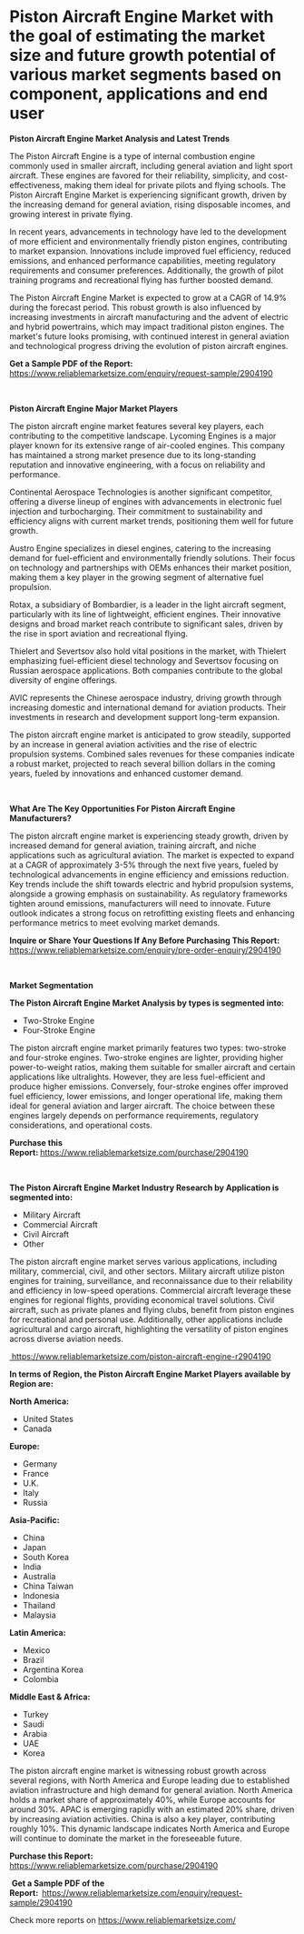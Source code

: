<p><h1>Piston Aircraft Engine Market with the goal of estimating the market size and future growth potential of various market segments based on component, applications and end user</h1></p><p><strong>Piston Aircraft Engine Market Analysis and Latest Trends</strong></p>
<p><p>The Piston Aircraft Engine is a type of internal combustion engine commonly used in smaller aircraft, including general aviation and light sport aircraft. These engines are favored for their reliability, simplicity, and cost-effectiveness, making them ideal for private pilots and flying schools. The Piston Aircraft Engine Market is experiencing significant growth, driven by the increasing demand for general aviation, rising disposable incomes, and growing interest in private flying.</p><p>In recent years, advancements in technology have led to the development of more efficient and environmentally friendly piston engines, contributing to market expansion. Innovations include improved fuel efficiency, reduced emissions, and enhanced performance capabilities, meeting regulatory requirements and consumer preferences. Additionally, the growth of pilot training programs and recreational flying has further boosted demand.</p><p>The Piston Aircraft Engine Market is expected to grow at a CAGR of 14.9% during the forecast period. This robust growth is also influenced by increasing investments in aircraft manufacturing and the advent of electric and hybrid powertrains, which may impact traditional piston engines. The market's future looks promising, with continued interest in general aviation and technological progress driving the evolution of piston aircraft engines.</p></p>
<p><strong>Get a Sample PDF of the Report:&nbsp;</strong> <a href="https://www.reliablemarketsize.com/enquiry/request-sample/2904190?utm_campaign=3009&utm_medium=2&utm_source=Github&utm_content=ia&utm_term=11032025&utm_id=piston-aircraft-engine">https://www.reliablemarketsize.com/enquiry/request-sample/2904190</a></p>
<p>&nbsp;</p>
<p><strong>Piston Aircraft Engine Major Market Players</strong></p>
<p><p>The piston aircraft engine market features several key players, each contributing to the competitive landscape. Lycoming Engines is a major player known for its extensive range of air-cooled engines. This company has maintained a strong market presence due to its long-standing reputation and innovative engineering, with a focus on reliability and performance.</p><p>Continental Aerospace Technologies is another significant competitor, offering a diverse lineup of engines with advancements in electronic fuel injection and turbocharging. Their commitment to sustainability and efficiency aligns with current market trends, positioning them well for future growth.</p><p>Austro Engine specializes in diesel engines, catering to the increasing demand for fuel-efficient and environmentally friendly solutions. Their focus on technology and partnerships with OEMs enhances their market position, making them a key player in the growing segment of alternative fuel propulsion.</p><p>Rotax, a subsidiary of Bombardier, is a leader in the light aircraft segment, particularly with its line of lightweight, efficient engines. Their innovative designs and broad market reach contribute to significant sales, driven by the rise in sport aviation and recreational flying.</p><p>Thielert and Severtsov also hold vital positions in the market, with Thielert emphasizing fuel-efficient diesel technology and Severtsov focusing on Russian aerospace applications. Both companies contribute to the global diversity of engine offerings.</p><p>AVIC represents the Chinese aerospace industry, driving growth through increasing domestic and international demand for aviation products. Their investments in research and development support long-term expansion.</p><p>The piston aircraft engine market is anticipated to grow steadily, supported by an increase in general aviation activities and the rise of electric propulsion systems. Combined sales revenues for these companies indicate a robust market, projected to reach several billion dollars in the coming years, fueled by innovations and enhanced customer demand.</p></p>
<p>&nbsp;</p>
<p><strong>What Are The Key Opportunities For Piston Aircraft Engine Manufacturers?</strong></p>
<p><p>The piston aircraft engine market is experiencing steady growth, driven by increased demand for general aviation, training aircraft, and niche applications such as agricultural aviation. The market is expected to expand at a CAGR of approximately 3-5% through the next five years, fueled by technological advancements in engine efficiency and emissions reduction. Key trends include the shift towards electric and hybrid propulsion systems, alongside a growing emphasis on sustainability. As regulatory frameworks tighten around emissions, manufacturers will need to innovate. Future outlook indicates a strong focus on retrofitting existing fleets and enhancing performance metrics to meet evolving market demands.</p></p>
<p><strong>Inquire or Share Your Questions If Any Before Purchasing This Report:</strong> <a href="https://www.reliablemarketsize.com/enquiry/pre-order-enquiry/2904190?utm_campaign=3009&utm_medium=2&utm_source=Github&utm_content=ia&utm_term=11032025&utm_id=piston-aircraft-engine">https://www.reliablemarketsize.com/enquiry/pre-order-enquiry/2904190</a></p>
<p>&nbsp;</p>
<p><strong>Market Segmentation</strong></p>
<p><strong>The Piston Aircraft Engine Market Analysis by types is segmented into:</strong></p>
<p><ul><li>Two-Stroke Engine</li><li>Four-Stroke Engine</li></ul></p>
<p><p>The piston aircraft engine market primarily features two types: two-stroke and four-stroke engines. Two-stroke engines are lighter, providing higher power-to-weight ratios, making them suitable for smaller aircraft and certain applications like ultralights. However, they are less fuel-efficient and produce higher emissions. Conversely, four-stroke engines offer improved fuel efficiency, lower emissions, and longer operational life, making them ideal for general aviation and larger aircraft. The choice between these engines largely depends on performance requirements, regulatory considerations, and operational costs.</p></p>
<p><strong>Purchase this Report:&nbsp;</strong><a href="https://www.reliablemarketsize.com/purchase/2904190?utm_campaign=3009&utm_medium=2&utm_source=Github&utm_content=ia&utm_term=11032025&utm_id=piston-aircraft-engine">https://www.reliablemarketsize.com/purchase/2904190</a></p>
<p>&nbsp;</p>
<p><strong>The Piston Aircraft Engine Market Industry Research by Application is segmented into:</strong></p>
<p><ul><li>Military Aircraft</li><li>Commercial Aircraft</li><li>Civil Aircraft</li><li>Other</li></ul></p>
<p><p>The piston aircraft engine market serves various applications, including military, commercial, civil, and other sectors. Military aircraft utilize piston engines for training, surveillance, and reconnaissance due to their reliability and efficiency in low-speed operations. Commercial aircraft leverage these engines for regional flights, providing economical travel solutions. Civil aircraft, such as private planes and flying clubs, benefit from piston engines for recreational and personal use. Additionally, other applications include agricultural and cargo aircraft, highlighting the versatility of piston engines across diverse aviation needs.</p></p>
<p><a href="https://www.reliablemarketsize.com/piston-aircraft-engine-r2904190?utm_campaign=3009&utm_medium=2&utm_source=Github&utm_content=ia&utm_term=11032025&utm_id=piston-aircraft-engine">&nbsp;https://www.reliablemarketsize.com/piston-aircraft-engine-r2904190</a></p>
<p><strong>In terms of Region, the Piston Aircraft Engine Market Players available by Region are:</strong></p>
<p>
    <p> <strong> North America: </strong>
        <ul>
            <li>United States</li>
            <li>Canada</li>
        </ul>
        </p> 
    <p> <strong> Europe: </strong>
        <ul>
            <li>Germany</li>
            <li>France</li>
            <li>U.K.</li>
            <li>Italy</li>
            <li>Russia</li>
        </ul>
        </p> 
    <p> <strong> Asia-Pacific: </strong>
        <ul>
            <li>China</li>
            <li>Japan</li>
            <li>South Korea</li>
            <li>India</li>
            <li>Australia</li>
            <li>China Taiwan</li>
            <li>Indonesia</li>
            <li>Thailand</li>
            <li>Malaysia</li>
        </ul>
        </p> 
    <p> <strong> Latin America: </strong>
        <ul>
            <li>Mexico</li>
            <li>Brazil</li>
            <li>Argentina Korea</li>
            <li>Colombia</li>
        </ul>
        </p> 
    <p> <strong> Middle East & Africa: </strong>
        <ul>
            <li>Turkey</li>
            <li>Saudi</li>
            <li>Arabia</li>
            <li>UAE</li>
            <li>Korea</li>
        </ul>
    </p>
    </p>
<p><p>The piston aircraft engine market is witnessing robust growth across several regions, with North America and Europe leading due to established aviation infrastructure and high demand for general aviation. North America holds a market share of approximately 40%, while Europe accounts for around 30%. APAC is emerging rapidly with an estimated 20% share, driven by increasing aviation activities. China is also a key player, contributing roughly 10%. This dynamic landscape indicates North America and Europe will continue to dominate the market in the foreseeable future.</p></p>
<p><strong>Purchase this Report: </strong><a href="https://www.reliablemarketsize.com/purchase/2904190?utm_campaign=3009&utm_medium=2&utm_source=Github&utm_content=ia&utm_term=11032025&utm_id=piston-aircraft-engine">https://www.reliablemarketsize.com/purchase/2904190</a></p>
<p>&nbsp;<strong>Get a Sample PDF of the Report:&nbsp;&nbsp;</strong><a href="https://www.reliablemarketsize.com/enquiry/request-sample/2904190?utm_campaign=3009&utm_medium=2&utm_source=Github&utm_content=ia&utm_term=11032025&utm_id=piston-aircraft-engine">https://www.reliablemarketsize.com/enquiry/request-sample/2904190</a></p>
<p><strong></strong></p>
<p>Check more reports on <a href="https://www.reliablemarketsize.com/?utm_campaign=3009&utm_medium=2&utm_source=Github&utm_content=ia&utm_term=11032025&utm_id=piston-aircraft-engine">https://www.reliablemarketsize.com/</a></p>